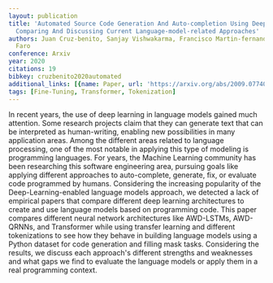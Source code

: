 ```yaml
---
layout: publication
title: 'Automated Source Code Generation And Auto-completion Using Deep Learning:
  Comparing And Discussing Current Language-model-related Approaches'
authors: Juan Cruz-benito, Sanjay Vishwakarma, Francisco Martin-fernandez, Ismael
  Faro
conference: Arxiv
year: 2020
citations: 19
bibkey: cruzbenito2020automated
additional_links: [{name: Paper, url: 'https://arxiv.org/abs/2009.07740'}]
tags: [Fine-Tuning, Transformer, Tokenization]
---
```

In recent years, the use of deep learning in language models gained much
attention. Some research projects claim that they can generate text that can be
interpreted as human-writing, enabling new possibilities in many application
areas. Among the different areas related to language processing, one of the
most notable in applying this type of modeling is programming languages. For
years, the Machine Learning community has been researching this software
engineering area, pursuing goals like applying different approaches to
auto-complete, generate, fix, or evaluate code programmed by humans.
Considering the increasing popularity of the Deep-Learning-enabled language
models approach, we detected a lack of empirical papers that compare different
deep learning architectures to create and use language models based on
programming code. This paper compares different neural network architectures
like AWD-LSTMs, AWD-QRNNs, and Transformer while using transfer learning and
different tokenizations to see how they behave in building language models
using a Python dataset for code generation and filling mask tasks. Considering
the results, we discuss each approach's different strengths and weaknesses and
what gaps we find to evaluate the language models or apply them in a real
programming context.